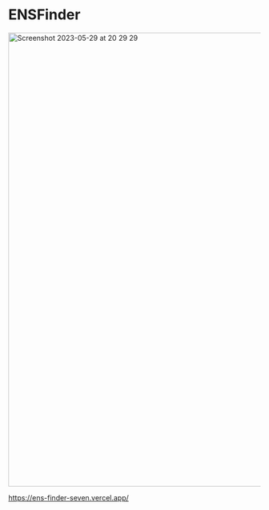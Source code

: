 # ENSFinder
<img width="907" alt="Screenshot 2023-05-29 at 20 29 29" src="https://github.com/richardrietdijk/ENSFinder/assets/32846390/d5945990-ecf0-474c-81f9-816064b80989">

https://ens-finder-seven.vercel.app/
